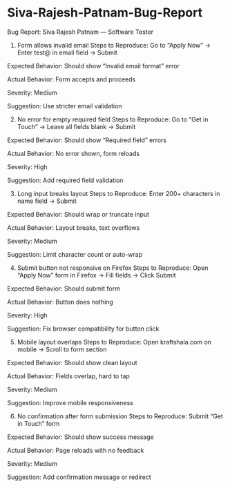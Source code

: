 # Siva-Rajesh-Patnam-Bug-Report

 Bug Report: Siva Rajesh Patnam — Software Tester
1. Form allows invalid email
Steps to Reproduce: Go to “Apply Now” → Enter test@ in email field → Submit

Expected Behavior: Should show “Invalid email format” error

Actual Behavior: Form accepts and proceeds

Severity: Medium

Suggestion: Use stricter email validation

2. No error for empty required field
Steps to Reproduce: Go to “Get in Touch” → Leave all fields blank → Submit

Expected Behavior: Should show “Required field” errors

Actual Behavior: No error shown, form reloads

Severity: High

Suggestion: Add required field validation

3. Long input breaks layout
Steps to Reproduce: Enter 200+ characters in name field → Submit

Expected Behavior: Should wrap or truncate input

Actual Behavior: Layout breaks, text overflows

Severity: Medium

Suggestion: Limit character count or auto-wrap

4. Submit button not responsive on Firefox
Steps to Reproduce: Open “Apply Now” form in Firefox → Fill fields → Click Submit

Expected Behavior: Should submit form

Actual Behavior: Button does nothing

Severity: High

Suggestion: Fix browser compatibility for button click

5. Mobile layout overlaps
Steps to Reproduce: Open kraftshala.com on mobile → Scroll to form section

Expected Behavior: Should show clean layout

Actual Behavior: Fields overlap, hard to tap

Severity: Medium

Suggestion: Improve mobile responsiveness

6. No confirmation after form submission
Steps to Reproduce: Submit “Get in Touch” form

Expected Behavior: Should show success message

Actual Behavior: Page reloads with no feedback

Severity: Medium

Suggestion: Add confirmation message or redirect

